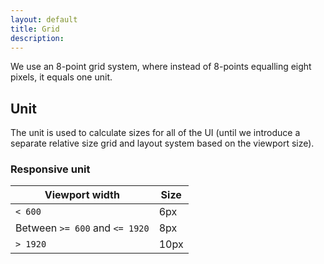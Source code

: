 ```yaml
---
layout: default
title: Grid
description:
---
```


We use an 8-point grid system, where instead of 8-points equalling eight pixels, it equals one unit.

## Unit

The unit is used to calculate sizes for all of the UI (until we introduce a separate relative size grid and layout system based on the viewport size).

### Responsive unit

| Viewport width                 | Size |
|--------------------------------|------|
| `< 600`                        | 6px  |
| Between `>= 600` and `<= 1920` | 8px  |
| `> 1920`                       | 10px |

